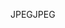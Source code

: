 <span data-ttu-id="d4d51-101">JPEG</span><span class="sxs-lookup"><span data-stu-id="d4d51-101">JPEG</span></span>